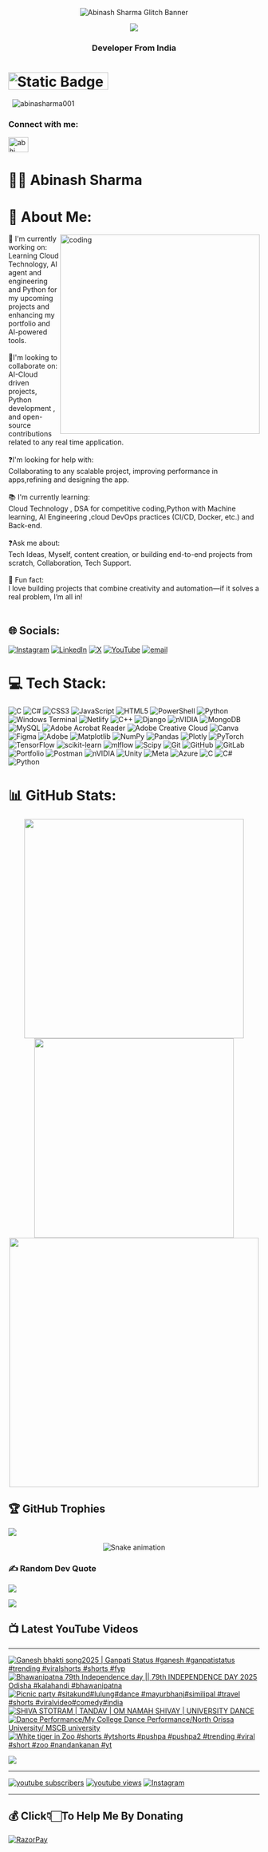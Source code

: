<p align="center">
  <img src="https://svg-banners.vercel.app/api?type=glitch&text1=Abinash%20Sharma&width=800&height=200" alt="Abinash Sharma Glitch Banner"/>
</p>


<p align="center">
  <a href="https://github.com/abinasharma001">
  </a>
</p>

<p align="center">
  <img src="https://readme-typing-svg.demolab.com/?lines=A%20Developer%2C%20Content%20Creator%20Who%20Always%20Learning;MCA%20Graduate%20Interested%20in%20Cloud%20Technologies%20%26%20AI%20Solutions;AR%2FVR%20%26%20Gen%20AI%20Enthusiast%20%7C%20Python%20Developer%20%7C%20Unity;Passionate%20About%20Innovative%20Software%20Solutions&font=Fira%20Code&center=true&width=950&height=45&duration=4000&pause=1000&color=FFD700&color2=FF8C00&vCenter=true&size=22&cursor=underscore" />
</p>

<body>

<h3 align="center">  Developer From India</h3>
<h1> <img alt="Static Badge" src="https://img.shields.io/badge/Glad%20To%20See%20You%20Here%20!-8A2BE2"width="200" height="35"></h1> &nbsp;&nbsp;<img src="https://komarev.com/ghpvc/?username=abinasharma001&label=Profile%20views&color=0e75b6&style=flat" alt="abinasharma001" />
<h3 align="left">Connect with me:</h3>
<p align="left">
<a href="https://www.linkedin.com/in/contactabinashsharma/" target="blank"><img align="center" src="https://raw.githubusercontent.com/rahuldkjain/github-profile-readme-generator/master/src/images/icons/Social/linked-in-alt.svg" alt="abhi" height="30" width="40"></a>
</p>

#  🏄‍♂️ Abinash Sharma

# 💫 About Me:
<img align="right" alt="coding" width="400" src="https://i.pinimg.com/originals/e8/f4/53/e8f453469a3ec97ecd354df465d73913.gif">
🔧 I'm currently working on:<br>Learning Cloud Technology, AI agent and engineering and Python  for my upcoming projects and enhancing my portfolio  and AI-powered tools.<br><br>🤝I'm looking to collaborate on:<br>AI-Cloud driven projects, Python development , and open-source contributions related to any  real time application.<br><br>❓I'm looking for help with:<br>Collaborating to any scalable project, improving performance in apps,refining and designing the app.<br><br>📚 I'm currently learning:<br>Cloud Technology , DSA for competitive coding,Python with Machine learning, AI Engineering ,cloud DevOps practices (CI/CD, Docker, etc.) and Back-end.<br><br>❓Ask me about:<br>Tech Ideas, Myself, content creation, or building end-to-end projects from scratch, Collaboration, Tech Support.<br><br>🎉 Fun fact:<br>I love building projects that combine creativity and automation—if it solves a real problem, I’m all in!<br><br>


## 🌐 Socials:
[![Instagram](https://img.shields.io/badge/Instagram-%23E4405F.svg?logo=Instagram&logoColor=white)](https://instagram.com/https://www.instagram.com/abinash_sharma___/) [![LinkedIn](https://img.shields.io/badge/LinkedIn-%230077B5.svg?logo=linkedin&logoColor=white)](https://linkedin.com/in/https://www.linkedin.com/in/contactabinashsharma/) [![X](https://img.shields.io/badge/X-black.svg?logo=X&logoColor=white)](https://x.com/https://x.com/Abinash34813061/communities/explore) [![YouTube](https://img.shields.io/badge/YouTube-%23FF0000.svg?logo=YouTube&logoColor=white)](https://youtube.com/@https://www.youtube.com/@explore_with_abinash) [![email](https://img.shields.io/badge/Email-D14836?logo=gmail&logoColor=white)](mailto:abinasharma001@gmail.com) 

# 💻 Tech Stack:
![C](https://img.shields.io/badge/c-%2300599C.svg?style=flat&logo=c&logoColor=white) ![C#](https://img.shields.io/badge/c%23-%23239120.svg?style=flat&logo=csharp&logoColor=white) ![CSS3](https://img.shields.io/badge/css3-%231572B6.svg?style=flat&logo=css3&logoColor=white) ![JavaScript](https://img.shields.io/badge/javascript-%23323330.svg?style=flat&logo=javascript&logoColor=%23F7DF1E) ![HTML5](https://img.shields.io/badge/html5-%23E34F26.svg?style=flat&logo=html5&logoColor=white) ![PowerShell](https://img.shields.io/badge/PowerShell-%235391FE.svg?style=flat&logo=powershell&logoColor=white) ![Python](https://img.shields.io/badge/python-3670A0?style=flat&logo=python&logoColor=ffdd54) ![Windows Terminal](https://img.shields.io/badge/Windows%20Terminal-%234D4D4D.svg?style=flat&logo=windows-terminal&logoColor=white) ![Netlify](https://img.shields.io/badge/netlify-%23000000.svg?style=flat&logo=netlify&logoColor=#00C7B7) <!--![Firebase](https://img.shields.io/badge/firebase-%23039BE5.svg?style=flat&logo=firebase) ![Azure](https://img.shields.io/badge/azure-%230072C6.svg?style=flat&logo=microsoftazure&logoColor=white) ![Google Cloud](https://img.shields.io/badge/GoogleCloud-%234285F4.svg?style=flat&logo=google-cloud&logoColor=white) ![Vercel](https://img.shields.io/badge/vercel-%23000000.svg?style=flat&logo=vercel&logoColor=white) ![.Net](https://img.shields.io/badge/.NET-5C2D91?style=flat&logo=.net&logoColor=white) ![Angular.js](https://img.shields.io/badge/angular.js-%23E23237.svg?style=flat&logo=angularjs&logoColor=white) ![Angular](https://img.shields.io/badge/angular-%23DD0031.svg?style=flat&logo=angular&logoColor=white) ![Rust](https://img.shields.io/badge/rust-%23000000.svg?style=flat&logo=rust&logoColor=white) ![Haskell](https://img.shields.io/badge/Haskell-5e5086?style=flat&logo=haskell&logoColor=white)--> ![C++](https://img.shields.io/badge/c++-%2300599C.svg?style=flat&logo=c%2B%2B&logoColor=white) <!--![Go](https://img.shields.io/badge/go-%2300ADD8.svg?style=flat&logo=go&logoColor=white) ![OpenStack](https://img.shields.io/badge/Openstack-%23f01742.svg?style=flat&logo=openstack&logoColor=white) ![Cloudflare](https://img.shields.io/badge/Cloudflare-F38020?style=flat&logo=Cloudflare&logoColor=white)--> ![Django](https://img.shields.io/badge/django-%23092E20.svg?style=flat&logo=django&logoColor=white) <!--![Flutter](https://img.shields.io/badge/Flutter-%2302569B.svg?style=flat&logo=Flutter&logoColor=white) ![Gatsby](https://img.shields.io/badge/Gatsby-%23663399.svg?style=flat&logo=gatsby&logoColor=white) ![FastAPI](https://img.shields.io/badge/FastAPI-005571?style=flat&logo=fastapi)--> ![nVIDIA](https://img.shields.io/badge/cuda-000000.svg?style=flat&logo=nVIDIA&logoColor=green) <!--![Context-API](https://img.shields.io/badge/Context--Api-000000?style=flat&logo=react) ![DjangoREST](https://img.shields.io/badge/DJANGO-REST-ff1709?style=flat&logo=django&logoColor=white&color=ff1709&labelColor=gray) ![Framework7](https://img.shields.io/badge/framework7-%23EE350F.svg?style=flat&logo=framework7&logoColor=white) ![jQuery](https://img.shields.io/badge/jquery-%230769AD.svg?style=flat&logo=jquery&logoColor=white) ![Next JS](https://img.shields.io/badge/Next-black?style=flat&logo=next.js&logoColor=white) ![NodeJS](https://img.shields.io/badge/node.js-6DA55F?style=flat&logo=node.js&logoColor=white) ![OpenCV](https://img.shields.io/badge/opencv-%23white.svg?style=flat&logo=opencv&logoColor=white) ![React Query](https://img.shields.io/badge/-React%20Query-FF4154?style=flat&logo=react%20query&logoColor=white) ![Redux](https://img.shields.io/badge/redux-%23593d88.svg?style=flat&logo=redux&logoColor=white) ![TailwindCSS](https://img.shields.io/badge/tailwindcss-%2338B2AC.svg?style=flat&logo=tailwind-css&logoColor=white) ![Jenkins](https://img.shields.io/badge/jenkins-%232C5263.svg?style=flat&logo=jenkins&logoColor=white) ![Apache](https://img.shields.io/badge/apache-%23D42029.svg?style=flat&logo=apache&logoColor=white) ![MicrosoftSQLServer](https://img.shields.io/badge/Microsoft%20SQL%20Server-CC2927?style=flat&logo=microsoft%20sql%20server&logoColor=white)--> ![MongoDB](https://img.shields.io/badge/MongoDB-%234ea94b.svg?style=flat&logo=mongodb&logoColor=white) ![MySQL](https://img.shields.io/badge/mysql-4479A1.svg?style=flat&logo=mysql&logoColor=white) <!--![Postgres](https://img.shields.io/badge/postgres-%23316192.svg?style=flat&logo=postgresql&logoColor=white) ![Hibernate](https://img.shields.io/badge/Hibernate-59666C?style=flat&logo=Hibernate&logoColor=white) ![SQLite](https://img.shields.io/badge/sqlite-%2307405e.svg?style=flat&logo=sqlite&logoColor=white)--> ![Adobe Acrobat Reader](https://img.shields.io/badge/Adobe%20Acrobat%20Reader-EC1C24.svg?style=flat&logo=Adobe%20Acrobat%20Reader&logoColor=white) ![Adobe Creative Cloud](https://img.shields.io/badge/Adobe%20Creative%20Cloud-DA1F26.svg?style=flat&logo=Adobe%20Creative%20Cloud&logoColor=white) ![Canva](https://img.shields.io/badge/Canva-%2300C4CC.svg?style=flat&logo=Canva&logoColor=white) ![Figma](https://img.shields.io/badge/figma-%23F24E1E.svg?style=flat&logo=figma&logoColor=white) ![Adobe](https://img.shields.io/badge/adobe-%23FF0000.svg?style=flat&logo=adobe&logoColor=white) ![Matplotlib](https://img.shields.io/badge/Matplotlib-%23ffffff.svg?style=flat&logo=Matplotlib&logoColor=black) ![NumPy](https://img.shields.io/badge/numpy-%23013243.svg?style=flat&logo=numpy&logoColor=white) ![Pandas](https://img.shields.io/badge/pandas-%23150458.svg?style=flat&logo=pandas&logoColor=white) ![Plotly](https://img.shields.io/badge/Plotly-%233F4F75.svg?style=flat&logo=plotly&logoColor=white) ![PyTorch](https://img.shields.io/badge/PyTorch-%23EE4C2C.svg?style=flat&logo=PyTorch&logoColor=white) ![TensorFlow](https://img.shields.io/badge/TensorFlow-%23FF6F00.svg?style=flat&logo=TensorFlow&logoColor=white) ![scikit-learn](https://img.shields.io/badge/scikit--learn-%23F7931E.svg?style=flat&logo=scikit-learn&logoColor=white) ![mlflow](https://img.shields.io/badge/mlflow-%23d9ead3.svg?style=flat&logo=numpy&logoColor=blue) <!--![Keras](https://img.shields.io/badge/Keras-%23D00000.svg?style=flat&logo=Keras&logoColor=white)--> ![Scipy](https://img.shields.io/badge/SciPy-%230C55A5.svg?style=flat&logo=scipy&logoColor=%white) ![Git](https://img.shields.io/badge/git-%23F05033.svg?style=flat&logo=git&logoColor=white) ![GitHub](https://img.shields.io/badge/github-%23121011.svg?style=flat&logo=github&logoColor=white) ![GitLab](https://img.shields.io/badge/gitlab-%23181717.svg?style=flat&logo=gitlab&logoColor=white) <!--![Kubernetes](https://img.shields.io/badge/kubernetes-%23326ce5.svg?style=flat&logo=kubernetes&logoColor=white)--> ![Portfolio](https://img.shields.io/badge/Portfolio-%23000000.svg?style=flat&logo=firefox&logoColor=#FF7139) ![Postman](https://img.shields.io/badge/Postman-FF6C37?style=flat&logo=postman&logoColor=white) <!--![Power Bi](https://img.shields.io/badge/power_bi-F2C811?style=flat&logo=powerbi&logoColor=black) ![Trello](https://img.shields.io/badge/Trello-%23026AA7.svg?style=flat&logo=Trello&logoColor=white) ![Terraform](https://img.shields.io/badge/terraform-%235835CC.svg?style=flat&logo=terraform&logoColor=white) ![OpenGL](https://img.shields.io/badge/OpenGL-white?logo=OpenGL&style=flat)--> ![nVIDIA](https://img.shields.io/badge/nVIDIA-%2376B900.svg?style=flat&logo=nVIDIA&logoColor=white) ![Unity](https://img.shields.io/badge/unity-%23000000.svg?style=flat&logo=unity&logoColor=white) ![Meta](https://img.shields.io/badge/Meta-%230467DF.svg?style=flat&logo=Meta&logoColor=white) <!--![Docker](https://img.shields.io/badge/docker-%230db7ed.svg?style=flat&logo=docker&logoColor=white)--> ![Azure](https://img.shields.io/badge/azure-%230072C6.svg?style=flat&logo=microsoftazure&logoColor=white) ![C](https://img.shields.io/badge/c-%2300599C.svg?style=flat&logo=c&logoColor=white) ![C#](https://img.shields.io/badge/c%23-%23239120.svg?style=flat&logo=csharp&logoColor=white) ![Python](https://img.shields.io/badge/python-3670A0?style=flat&logo=python&logoColor=ffdd54)
# 📊 GitHub Stats:
<div align="center">

  <img src="https://github-readme-stats.vercel.app/api?username=abinasharma001&theme=blueberry&hide_border=false&show_icons=true&count_private=true" width="440"/>
  <img src="https://github-readme-stats.vercel.app/api/top-langs/?username=abinasharma001&theme=blueberry&hide_border=false&layout=compact" width="400"/>

  <br/>
  <img src="https://nirzak-streak-stats.vercel.app/?user=abinasharma001&theme=blueberry&hide_border=false" width="500"/>
  <br/>
  
</div>


## 🏆 GitHub Trophies
![](https://github-profile-trophy.vercel.app/?username=abinasharma001&theme=radical&no-frame=false&no-bg=false&margin-w=4)

<div align="center">
  <img src="https://profile-readme-generator.com/assets/snake.svg" alt="Snake animation" />
</div>

### ✍️ Random Dev Quote
![](https://quotes-github-readme.vercel.app/api?type=horizontal&theme=radical)

<!--### 🔝 Top Contributed Repo-->
<!--![](https://github-contributor-stats.vercel.app/api?username=abinasharma001&limit=5&theme=ambient_gradient&combine_all_yearly_contributions=true)-->


[![](https://visitcount.itsvg.in/api?id=abinasharma001&icon=7&color=1)](https://visitcount.itsvg.in)


 <summary><h2>📺 Latest YouTube Videos</h2></summary>

 ---

<!-- BEGIN YOUTUBE-CARDS -->
[![Ganesh bhakti song2025 |  Ganpati Status #ganesh #ganpatistatus  #trending #viralshorts #shorts #fyp](https://ytcards.demolab.com/?id=wDG2LRNSBek&title=Ganesh+bhakti+song2025+%7C++Ganpati+Status+%23ganesh+%23ganpatistatus++%23trending+%23viralshorts+%23shorts+%23fyp&lang=en&timestamp=1756439370&background_color=%230d1117&title_color=%23ffffff&stats_color=%23dedede&max_title_lines=1&width=250&border_radius=5&duration=42 "Ganesh bhakti song2025 |  Ganpati Status #ganesh #ganpatistatus  #trending #viralshorts #shorts #fyp")](https://www.youtube.com/shorts/wDG2LRNSBek)
[![Bhawanipatna 79th Independence day || 79th INDEPENDENCE DAY 2025 Odisha  #kalahandi #bhawanipatna](https://ytcards.demolab.com/?id=6mJCA9K30Vs&title=Bhawanipatna+79th+Independence+day+%7C%7C+79th+INDEPENDENCE+DAY+2025+Odisha++%23kalahandi+%23bhawanipatna&lang=en&timestamp=1755245731&background_color=%230d1117&title_color=%23ffffff&stats_color=%23dedede&max_title_lines=1&width=250&border_radius=5&duration=744 "Bhawanipatna 79th Independence day || 79th INDEPENDENCE DAY 2025 Odisha  #kalahandi #bhawanipatna")](https://www.youtube.com/watch?v=6mJCA9K30Vs)
[![Picnic party #sitakund#lulung#dance  #mayurbhanj#similipal #travel #shorts #viralvideo#comedy#india](https://ytcards.demolab.com/?id=V05lGzK0be4&title=Picnic+party+%23sitakund%23lulung%23dance++%23mayurbhanj%23similipal+%23travel+%23shorts+%23viralvideo%23comedy%23india&lang=en&timestamp=1736012505&background_color=%230d1117&title_color=%23ffffff&stats_color=%23dedede&max_title_lines=1&width=250&border_radius=5&duration=61 "Picnic party #sitakund#lulung#dance  #mayurbhanj#similipal #travel #shorts #viralvideo#comedy#india")](https://www.youtube.com/shorts/V05lGzK0be4)
[![SHIVA STOTRAM | TANDAV | OM NAMAH SHIVAY | UNIVERSITY DANCE](https://ytcards.demolab.com/?id=paNz-OhUfBg&title=SHIVA+STOTRAM+%7C+TANDAV+%7C+OM+NAMAH+SHIVAY+%7C+UNIVERSITY+DANCE&lang=en&timestamp=1732821585&background_color=%230d1117&title_color=%23ffffff&stats_color=%23dedede&max_title_lines=1&width=250&border_radius=5&duration=184 "SHIVA STOTRAM | TANDAV | OM NAMAH SHIVAY | UNIVERSITY DANCE")](https://www.youtube.com/watch?v=paNz-OhUfBg)
[![Dance Performance/My College Dance Performance/North Orissa University/ MSCB university](https://ytcards.demolab.com/?id=za_UuEZII8g&title=Dance+Performance%2FMy+College+Dance+Performance%2FNorth+Orissa+University%2F+MSCB+university&lang=en&timestamp=1732206457&background_color=%230d1117&title_color=%23ffffff&stats_color=%23dedede&max_title_lines=1&width=250&border_radius=5&duration=276 "Dance Performance/My College Dance Performance/North Orissa University/ MSCB university")](https://www.youtube.com/watch?v=za_UuEZII8g)
[![White tiger in Zoo #shorts #ytshorts #pushpa  #pushpa2 #trending #viral #short #zoo #nandankanan #yt](https://ytcards.demolab.com/?id=Ay-UK2kS9Wc&title=White+tiger+in+Zoo+%23shorts+%23ytshorts+%23pushpa++%23pushpa2+%23trending+%23viral+%23short+%23zoo+%23nandankanan+%23yt&lang=en&timestamp=1717480287&background_color=%230d1117&title_color=%23ffffff&stats_color=%23dedede&max_title_lines=1&width=250&border_radius=5&duration=15 "White tiger in Zoo #shorts #ytshorts #pushpa  #pushpa2 #trending #viral #short #zoo #nandankanan #yt")](https://www.youtube.com/shorts/Ay-UK2kS9Wc)
<!-- END YOUTUBE-CARDS -->
  <a href="https://www.youtube.com/@explore_with_abinash?sub_confirmation=1"><img src="https://custom-icon-badges.demolab.com/badge/-Subscribe-red?style=for-the-badge&logo=video&logoColor=white"/></a>

---
   <p align="left">
      <a href="https://www.youtube.com/@explore_with_abinash?sub_confirmation=1">
         <img alt="youtube subscribers" title="Subscribe to my YouTube channel" src="https://custom-icon-badges.demolab.com/youtube/channel/subscribers/UCoW3NEm3evBxaRAwMNHrY_g?color=%23E05D44&label=SUBSCRIBE&logo=video&logoColor=white&style=for-the-badge&labelColor=CE4630"/></a> 
      <a href="https://www.youtube.com/@explore_with_abinash">
         <img alt="youtube views" title="YouTube views" src="https://custom-icon-badges.demolab.com/youtube/channel/views/UCoW3NEm3evBxaRAwMNHrY_g?color=%23E1AD0E&logo=eye&logoColor=white&style=for-the-badge&labelColor=C79600"/></a> 


  <!-- Stylish Static Follow Button -->
  <a href="https://www.instagram.com/explore_with_abinash/" target="_blank">
    <img 
      alt="Instagram" 
      title="Follow me on Instagram" 
      src="https://img.shields.io/badge/Follow-%40explore__with__abinash-E4405F?style=for-the-badge&logo=instagram&logoColor=white" 
    />
  </a>
</p>

---

  ## 💰 Click👇🏻To Help Me By Donating
[![RazorPay](https://img.icons8.com/?size=100&id=UIlTiRUlZuzZ&format=png&color=000000)](https://rzp.io/rzp/yTcibpUO)




  
